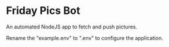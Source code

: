 # Friday Pics Bot

An automated NodeJS app to fetch and push pictures.  

Rename the "example.env" to ".env" to configure the application.  